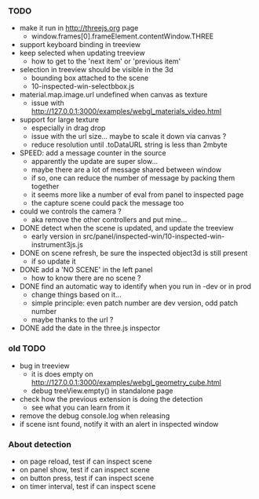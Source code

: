 ### TODO
- make it run in http://threejs.org page
  - window.frames[0].frameElement.contentWindow.THREE
- support keyboard binding in treeview
- keep selected when updating treeview
  - how to get to the 'next item' or 'previous item'
- selection in treeview should be visible in the 3d
  - bounding box attached to the scene
  - 10-inspected-win-selectbbox.js
- material.map.image.url undefined when canvas as texture
  - issue with http://127.0.0.1:3000/examples/webgl_materials_video.html
- support for large texture
  - especially in drag drop
  - issue with the url size... maybe to scale it down via canvas ?
  - reduce resolution until .toDataURL string is less than 2mbyte
- SPEED: add a message counter in the source
  - apparently the update are super slow...
  - maybe there are a lot of message shared between window
  - if so, one can reduce the number of message by packing them together
  - it seems more like a number of eval from panel to inspected page
  - the capture scene could pack the message too
- could we controls the camera ? 
  - aka remove the other controllers and put mine...
- DONE detect when the scene is updated, and update the treeview
  - early version in src/panel/inspected-win/10-inspected-win-instrument3js.js
- DONE on scene refresh, be sure the inspected object3d is still present
  - if so update it
- DONE add a 'NO SCENE' in the left panel
  - how to know there are no scene ?
- DONE find an automatic way to identify when you run in -dev or in prod
  - change things based on it... 
  - simple principle: even patch number are dev version, odd patch number
  - maybe thanks to the url ?
- DONE add the date in the three.js inspector

### old TODO
- bug in treeview
  - it is does empty on http://127.0.0.1:3000/examples/webgl_geometry_cube.html
  - debug treeView.empty() in standalone page
- check how the previous extension is doing the detection
  - see what you can learn from it
- remove the debug console.log when releasing
- if scene isnt found, notify it with an alert in inspected window

### About detection
- on page reload, test if can inspect scene
- on panel show, test if can inspect scene
- on button press, test if can inspect scene
- on timer interval, test if can inspect scene
